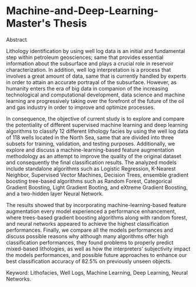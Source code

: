 # Machine-and-Deep-Learning-Master's Thesis
Abstract

Lithology identification by using well log data is an initial and fundamental step within petroleum geosciences; same that provides essential information about the subsurface and plays a crucial role in reservoir characterization. In addition, well log interpretation is a process that involves a great amount of data, same that is currently handled by experts in order to attain an accurate portrayal of the subsurface. However, as humanity enters the era of big data in companion of the increasing technological and computational development, data science and machine learning are progressively taking over the forefront of the future of the oil and gas industry in order to improve and optimize processes.

In consequence, the objective of current study is to explore and compare the potentiality of different supervised machine learning and deep learning algorithms to classify 12 different lithology facies by using the well log data of 118 wells located in the North Sea, same that are divided into three subsets for training, validation, and testing purposes. Additionally, we explore and discuss a machine-learning-based feature augmentation methodology as an attempt to improve the quality of the original dataset and consequently the final classification results. The analyzed models include standalone algorithms such as Logistic Regression, K-Nearest Neighbor, Supervised Vector Machines, Decision Trees, ensemble gradient boosting tree-based algorithms such as Random Forest, Categorical Gradient Boosting, Light Gradient Booting, and eXtreme Gradient Boosting, and a two-hidden layer Neural Network.

The results showed that by incorporating machine-learning-based feature augmentation every model experienced a performance enhancement, where trees-based gradient boosting algorithms along with random forest, and neural networks appeared to achieve the highest classification performances. Finally, we compare all the models performances and discuss possible reasons why although many algorithms offer high classification performances, they found problems to properly predict mixed-based lithologies, as well as how the interpreters’ subjectivity impact the models performances, and possible future approaches to enhance our best classification accuracy of 82.5% on previously unseen objects.

Keyword: Lithofacies, Well Logs, Machine Learning, Deep Learning, Neural Networks. 

